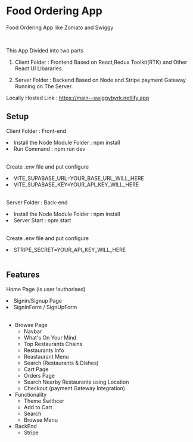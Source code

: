 <h1> Food Ordering App</h1>
<p> Food Ordering App like Zomato and Swiggy</p>
          <br />

This App Divided into two parts
<br />

1. Client Folder : Frontend Based on React,Redux Toolkit(RTK) and Other React UI Libararies.
   <br />

2. Server Folder : Backend Based on Node and Stripe payment Gateway Running on The Server.
   <br />

Locally Hosted Link : https://main--swiggybyrk.netlify.app
<br />

<h2>Setup</h2>
<p>Client Folder : Front-end</p>
<li>Install the Node Module Folder : npm install</li>
<li>Run Command : npm run dev</li>
          <br />
<p>Create .env file and put configure</li>
<li>VITE_SUPABASE_URL=YOUR_BASE_URL_WILL_HERE</li>
<li>VITE_SUPABASE_KEY=YOUR_API_KEY_WILL_HERE</li>
          <br />
<p>Server Folder : Back-end</p>
<li>Install the Node Module Folder : npm install</li>
<li>Server Start : npm start</li>
          <br />
<p>Create .env file and put configure</li>
<li>STRIPE_SECRET=YOUR_API_KEY_WILL_HERE</li>
          <br />
<h2>Features</h2>
<p> Home Page (is user !authorised)</p>
<li>Signin/Signup Page</li>
<li>SignInForm / SignUpForm</li>
          <br />
          
- Browse Page
    - Navbar
    - What's On Your Mind
    - Top Restaurants Chains
    - Restaurants Info
    - Reastaurant Menu
    - Search (Restaurants & Dishes)
    - Cart Page
    - Orders Page
    - Search Nearby Restaurants using Location
    - Checkout (payment Gateway Integration)
- Functionality
    - Theme Swithcer
    - Add to Cart
    - Search
    - Browse Menu
- BackEnd
    - Stripe
